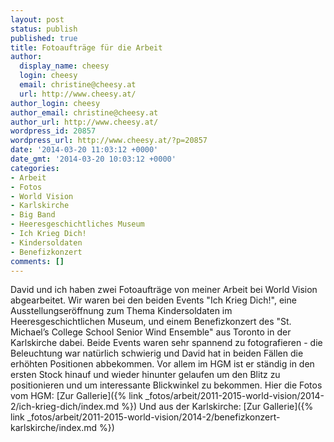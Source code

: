 ```yaml
---
layout: post
status: publish
published: true
title: Fotoaufträge für die Arbeit
author:
  display_name: cheesy
  login: cheesy
  email: christine@cheesy.at
  url: http://www.cheesy.at/
author_login: cheesy
author_email: christine@cheesy.at
author_url: http://www.cheesy.at/
wordpress_id: 20857
wordpress_url: http://www.cheesy.at/?p=20857
date: '2014-03-20 11:03:12 +0000'
date_gmt: '2014-03-20 10:03:12 +0000'
categories:
- Arbeit
- Fotos
- World Vision
- Karlskirche
- Big Band
- Heeresgeschichtliches Museum
- Ich Krieg Dich!
- Kindersoldaten
- Benefizkonzert
comments: []
---
```

David und ich haben zwei Fotoaufträge von meiner Arbeit bei World Vision abgearbeitet. Wir waren bei den beiden Events "Ich Krieg Dich!", eine Ausstellungseröffnung zum Thema Kindersoldaten im Heeresgeschichtlichen Museum, und einem Benefizkonzert des "St. Michael’s College School Senior Wind Ensemble" aus Toronto in der Karlskirche dabei.
Beide Events waren sehr spannend zu fotografieren - die Beleuchtung war natürlich schwierig und David hat in beiden Fällen die erhöhten Positionen abbekommen. Vor allem im HGM ist er ständig in den ersten Stock hinauf und wieder hinunter gelaufen um den Blitz zu positionieren und um interessante Blickwinkel zu bekommen.
Hier die Fotos vom HGM:
[Zur Gallerie]({% link _fotos/arbeit/2011-2015-world-vision/2014-2/ich-krieg-dich/index.md %})
Und aus der Karlskirche:
[Zur Gallerie]({% link _fotos/arbeit/2011-2015-world-vision/2014-2/benefizkonzert-karlskirche/index.md %})
